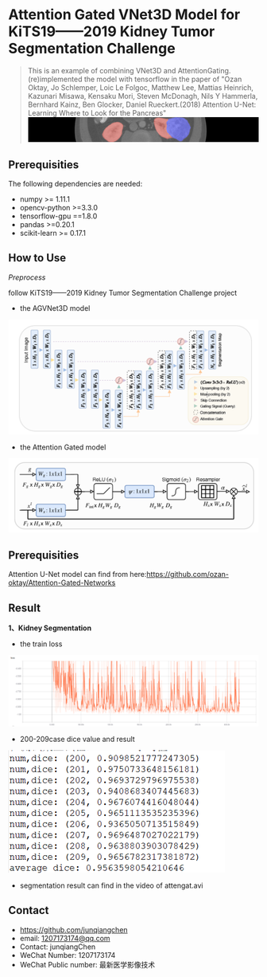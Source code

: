 # Attention Gated VNet3D Model for KiTS19——2019 Kidney Tumor Segmentation Challenge
> This is an example of combining VNet3D and AttentionGating.(re)implemented the model with tensorflow in the paper of "Ozan Oktay, Jo Schlemper, Loic Le Folgoc, Matthew Lee, Mattias Heinrich, Kazunari Misawa, Kensaku Mori, Steven McDonagh, Nils Y Hammerla, Bernhard Kainz, Ben Glocker, Daniel Rueckert.(2018) Attention U-Net: Learning Where to Look for the Pancreas"
![](KiTS19_header.png)

## Prerequisities
The following dependencies are needed:
- numpy >= 1.11.1
- opencv-python >=3.3.0
- tensorflow-gpu ==1.8.0
- pandas >=0.20.1
- scikit-learn >= 0.17.1

## How to Use

*Preprocess*

follow KiTS19——2019 Kidney Tumor Segmentation Challenge project

* the AGVNet3D model

![](AGUnet.PNG)

* the Attention Gated model

![](AGModel.PNG)

## Prerequisities
Attention U-Net model can find from here:https://github.com/ozan-oktay/Attention-Gated-Networks

## Result
**1、Kidney Segmentation**
* the train loss

![](kidneyloss.PNG)

* 200-209case dice value and result

![](dicevalue.PNG)

* segmentation result can find in the video of attengat.avi

## Contact
* https://github.com/junqiangchen
* email: 1207173174@qq.com
* Contact: junqiangChen
* WeChat Number: 1207173174
* WeChat Public number: 最新医学影像技术

